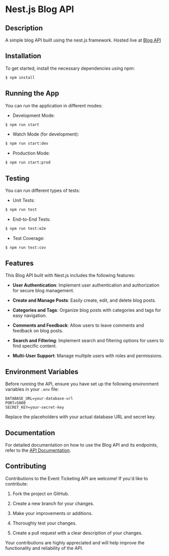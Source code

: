# Nest.js Blog API

## Description

A simple blog API built using the nest.js framework. Hosted live at [Blog API](https://nest-blog-api-hbra.onrender.com)

## Installation

To get started, install the necessary dependencies using npm:

```bash
$ npm install
```

## Running the App

You can run the application in different modes:

- Development Mode:

```bash
$ npm run start
```

- Watch Mode (for development):

```bash
$ npm run start:dev
```

- Production Mode:

```bash
$ npm run start:prod
```

## Testing

You can run different types of tests:

- Unit Tests:

```bash
$ npm run test
```

- End-to-End Tests:

```bash
$ npm run test:e2e
```

- Test Coverage:

```bash
$ npm run test:cov
```

## Features

This Blog API built with Nest.js includes the following features:

- **User Authentication**: Implement user authentication and authorization for secure blog management.

- **Create and Manage Posts**: Easily create, edit, and delete blog posts.

- **Categories and Tags**: Organize blog posts with categories and tags for easy navigation.

- **Comments and Feedback**: Allow users to leave comments and feedback on blog posts.

- **Search and Filtering**: Implement search and filtering options for users to find specific content.

- **Multi-User Support**: Manage multiple users with roles and permissions.

## Environment Variables

Before running the API, ensure you have set up the following environment variables in your `.env` file:

```env
DATABASE_URL=your-database-url
PORT=5000
SECRET_KEY=your-secret-key
```

Replace the placeholders with your actual database URL and secret key.

## Documentation

For detailed documentation on how to use the Blog API and its endpoints, refer to the [API Documentation](https://nest-blog-api-hbra.onrender.com/docs).

## Contributing

Contributions to the Event Ticketing API are welcome! If you'd like to contribute:

1. Fork the project on GitHub.

2. Create a new branch for your changes.

3. Make your improvements or additions.

4. Thoroughly test your changes.

5. Create a pull request with a clear description of your changes.

Your contributions are highly appreciated and will help improve the functionality and reliability of the API.
